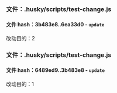 ### 文件：.husky/scripts/test-change.js

#### 文件 hash：3b483e8..6ea33d0 - `update`

改动目的：2

### 文件：.husky/scripts/test-change.js

#### 文件 hash：6489ed9..3b483e8 - `update`

改动目的：1
